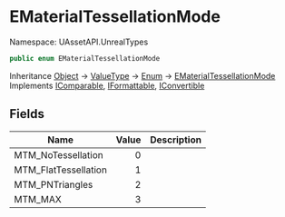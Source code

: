 # EMaterialTessellationMode

Namespace: UAssetAPI.UnrealTypes

```csharp
public enum EMaterialTessellationMode
```

Inheritance [Object](https://docs.microsoft.com/en-us/dotnet/api/system.object) → [ValueType](https://docs.microsoft.com/en-us/dotnet/api/system.valuetype) → [Enum](https://docs.microsoft.com/en-us/dotnet/api/system.enum) → [EMaterialTessellationMode](./uassetapi.unrealtypes.ematerialtessellationmode.md)<br>
Implements [IComparable](https://docs.microsoft.com/en-us/dotnet/api/system.icomparable), [IFormattable](https://docs.microsoft.com/en-us/dotnet/api/system.iformattable), [IConvertible](https://docs.microsoft.com/en-us/dotnet/api/system.iconvertible)

## Fields

| Name | Value | Description |
| --- | --: | --- |
| MTM_NoTessellation | 0 |  |
| MTM_FlatTessellation | 1 |  |
| MTM_PNTriangles | 2 |  |
| MTM_MAX | 3 |  |
